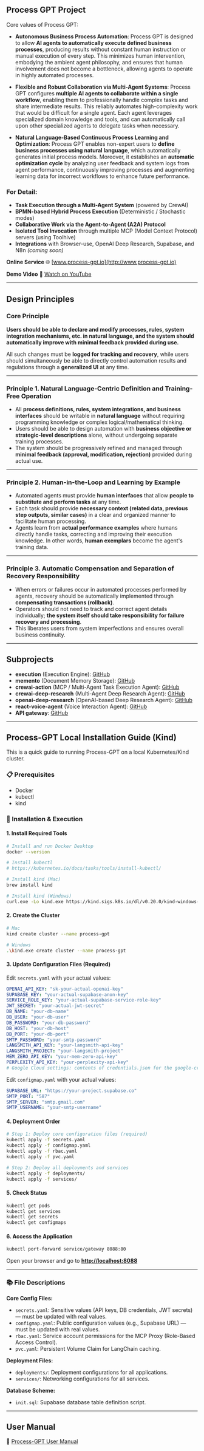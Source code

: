 

## Process GPT Project

Core values of Process GPT:

*   **Autonomous Business Process Automation**: Process GPT is designed to allow **AI agents to automatically execute defined business processes**, producing results without constant human instruction or manual execution of every step. This minimizes human intervention, embodying the ambient agent philosophy, and ensures that human involvement does not become a bottleneck, allowing agents to operate in highly automated processes.

*   **Flexible and Robust Collaboration via Multi-Agent Systems**: Process GPT configures **multiple AI agents to collaborate within a single workflow**, enabling them to professionally handle complex tasks and share intermediate results. This reliably automates high-complexity work that would be difficult for a single agent. Each agent leverages specialized domain knowledge and tools, and can automatically call upon other specialized agents to delegate tasks when necessary.

*   **Natural Language-Based Continuous Process Learning and Optimization**: Process GPT enables non-expert users to **define business processes using natural language**, which automatically generates initial process models. Moreover, it establishes an **automatic optimization cycle** by analyzing user feedback and system logs from agent performance, continuously improving processes and augmenting learning data for incorrect workflows to enhance future performance.

### For Detail:

* **Task Execution through a Multi-Agent System** (powered by CrewAI)
* **BPMN-based Hybrid Process Execution** (Deterministic / Stochastic modes)
* **Collaborative Work via the Agent-to-Agent (A2A) Protocol**
* **Isolated Tool Invocation** through multiple MCP (Model Context Protocol) servers (using Toolhive)
* **Integrations** with Browser-use, OpenAI Deep Research, Supabase, and N8n *(coming soon)*

**Online Service**
🌐 [www.process-gpt.io](http://www.process-gpt.io)

**Demo Video**
🎥 [Watch on YouTube](https://youtu.be/KBxxQvxvmPo?si=dtuKqc-WMTzw0jVh)

---


## Design Principles

### Core Principle
**Users should be able to declare and modify processes, rules, system integration mechanisms, etc. in natural language, and the system should automatically improve with minimal feedback provided during use.**

All such changes must be **logged for tracking and recovery**, while users should simultaneously be able to directly control automation results and regulations through a **generalized UI** at any time.

---

### Principle 1. **Natural Language-Centric Definition and Training-Free Operation**
- All **process definitions, rules, system integrations, and business interfaces** should be writable in **natural language** without requiring programming knowledge or complex logical/mathematical thinking.
- Users should be able to design automation with **business objective or strategic-level descriptions** alone, without undergoing separate training processes.
- The system should be progressively refined and managed through **minimal feedback (approval, modification, rejection)** provided during actual use.

---

### Principle 2. **Human-in-the-Loop and Learning by Example**
- Automated agents must provide **human interfaces** that allow **people to substitute and perform tasks** at any time.
- Each task should provide **necessary context (related data, previous step outputs, similar cases)** in a clear and organized manner to facilitate human processing.
- Agents learn from **actual performance examples** where humans directly handle tasks, correcting and improving their execution knowledge. In other words, **human exemplars** become the agent's training data.

---

### Principle 3. **Automatic Compensation and Separation of Recovery Responsibility**
- When errors or failures occur in automated processes performed by agents, recovery should be automatically implemented through **compensating transactions (rollback)**.
- Operators should not need to track and correct agent details individually; **the system itself should take responsibility for failure recovery and processing**.
- This liberates users from system imperfections and ensures overall business continuity.

--- 


## Subprojects

* **execution** (Execution Engine): [GitHub](https://github.com/uengine-oss/process-gpt-execution)
* **memento** (Document Memory Storage): [GitHub](https://github.com/uengine-oss/process-gpt-memento)
* **crewai-action** (MCP / Multi-Agent Task Execution Agent): [GitHub](https://github.com/uengine-oss/prcoess-gpt-crewai-action)
* **crewai-deep-research** (Multi-Agent Deep Research Agent): [GitHub](https://github.com/uengine-oss/process-gpt-crewai-deep-research)
* **openai-deep-research** (OpenAI-based Deep Research Agent): [GitHub](https://github.com/uengine-oss/process-gpt-openai-deep-research)
* **react-voice-agent** (Voice Interaction Agent): [GitHub](https://github.com/uengine-oss/process-gpt-react-voice-agent)
* **API gateway**: [GitHub](https://github.com/uengine-oss/process-gpt-gateway)

---

## Process-GPT Local Installation Guide (Kind)

This is a quick guide to running Process-GPT on a local Kubernetes/Kind cluster.

### 📋 Prerequisites

* Docker
* kubectl
* kind

### 🚀 Installation & Execution

#### 1. Install Required Tools

```bash
# Install and run Docker Desktop
docker --version

# Install kubectl
# https://kubernetes.io/docs/tasks/tools/install-kubectl/

# Install kind (Mac)
brew install kind

# Install kind (Windows)
curl.exe -Lo kind.exe https://kind.sigs.k8s.io/dl/v0.20.0/kind-windows-amd64
```

#### 2. Create the Cluster

```bash
# Mac
kind create cluster --name process-gpt

# Windows
.\kind.exe create cluster --name process-gpt
```

#### 3. Update Configuration Files (Required)

Edit `secrets.yaml` with your actual values:

```yaml
OPENAI_API_KEY: "sk-your-actual-openai-key"
SUPABASE_KEY: "your-actual-supabase-anon-key"
SERVICE_ROLE_KEY: "your-actual-supabase-service-role-key"
JWT_SECRET: "your-actual-jwt-secret"
DB_NAME: "your-db-name"
DB_USER: "your-db-user"
DB_PASSWORD: "your-db-password"
DB_HOST: "your-db-host"
DB_PORT: "your-db-port"
SMTP_PASSWORD: "your-smtp-password"
LANGSMITH_API_KEY: "your-langsmith-api-key"
LANGSMITH_PROJECT: "your-langsmith-project"
MEM_ZERO_API_KEY: "your-mem-zero-api-key"
PERPLEXITY_API_KEY: "your-perplexity-api-key"
# Google Cloud settings: contents of credentials.json for the google-credentials secret
```

Edit `configmap.yaml` with your actual values:

```yaml
SUPABASE_URL: "https://your-project.supabase.co"
SMTP_PORT: "587"
SMTP_SERVER: "smtp.gmail.com"
SMTP_USERNAME: "your-smtp-username"
```

#### 4. Deployment Order

```bash
# Step 1: Deploy core configuration files (required)
kubectl apply -f secrets.yaml
kubectl apply -f configmap.yaml
kubectl apply -f rbac.yaml
kubectl apply -f pvc.yaml

# Step 2: Deploy all deployments and services
kubectl apply -f deployments/
kubectl apply -f services/
```

#### 5. Check Status

```bash
kubectl get pods
kubectl get services
kubectl get secrets
kubectl get configmaps
```

#### 6. Access the Application

```bash
kubectl port-forward service/gateway 8088:80
```

Open your browser and go to **[http://localhost:8088](http://localhost:8088)**

---

### 📚 File Descriptions

**Core Config Files:**

* `secrets.yaml`: Sensitive values (API keys, DB credentials, JWT secrets) — must be updated with real values.
* `configmap.yaml`: Public configuration values (e.g., Supabase URL) — must be updated with real values.
* `rbac.yaml`: Service account permissions for the MCP Proxy (Role-Based Access Control).
* `pvc.yaml`: Persistent Volume Claim for LangChain caching.

**Deployment Files:**

* `deployments/`: Deployment configurations for all applications.
* `services/`: Networking configurations for all services.

**Database Scheme:**

* `init.sql`: Supabase database table definition script.


---

## User Manual
📖 [Process-GPT User Manual](https://docs.process-gpt.io/)


